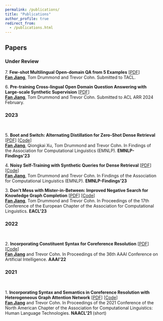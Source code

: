 ```yaml
---
permalink: /publications/
title: "Publications"
author_profile: true
redirect_from: 
  - /publications.html
---
```


## Papers

### Under Review
7\. **Few-shot Multilingual Open-domain QA from 5 Examples** [<a href="../files/TACL__Few_shot_Multilingual_Open_domain_QA_from_5_Examples.pdf">PDF</a>]<br>
<ins>**Fan Jiang**</ins>, Tom Drummond and Trevor Cohn. Submitted to TACL.

6\. **Pre-training Cross-lingual Open Domain Question Answering with Large-scale Synthetic Supervision** [<a href="https://arxiv.org/pdf/2402.16508.pdf">PDF</a>]<br>
<ins>**Fan Jiang**</ins>, Tom Drummond and Trevor Cohn. Submitted to ACL ARR 2024 February.

### 2023

<br>

5\. **Boot and Switch: Alternating Distillation for Zero-Shot Dense Retrieval** [<a href="https://aclanthology.org/2023.findings-emnlp.65.pdf">PDF</a>] [<a href='https://github.com/Fantabulous-J/BootSwitch'>Code</a>]<br>
<ins>**Fan Jiang**</ins>, Qiongkai Xu, Tom Drummond and Trevor Cohn. In Findings of the Association for Computational Linguistics (EMNLP). **EMNLP-Findings'23**

4\. **Noisy Self-Training with Synthetic Queries for Dense Retrieval** [<a href="https://aclanthology.org/2023.findings-emnlp.803.pdf">PDF</a>] [<a href='https://github.com/Fantabulous-J/Self-Training-DPR'>Code</a>]<br>
<ins>**Fan Jiang**</ins>, Tom Drummond and Trevor Cohn. In Findings of the Association for Computational Linguistics (EMNLP). **EMNLP-Findings'23**

3\. **Don't Mess with Mister-in-Between: Improved Negative Search for Knowledge Graph Completion** [<a href="https://aclanthology.org/2023.eacl-main.133.pdf">PDF</a>] [<a href='https://github.com/Fantabulous-J/Improved-Negative-Search-for-KGC'>Code</a>]<br>
<ins>**Fan Jiang**</ins>, Tom Drummond and Trevor Cohn. In Proceedings of the 17th Conference of the European Chapter of the Association for Computational Linguistics. **EACL'23**

### 2022
<br>

2\. **Incorporating Constituent Syntax for Coreference Resolution** [<a href="https://doi.org/10.1609/aaai.v36i10.21329">PDF</a>] [<a href='https://github.com/Fantabulous-J/Coref-Constituent-Graph'>Code</a>]<br>
<ins>**Fan Jiang**</ins> and Trevor Cohn. In Proceedings of the 36th AAAI Conference on Artificial Intelligence. **AAAI'22**

### 2021
<br>

1\. **Incorporating Syntax and Semantics in Coreference Resolution with Heterogeneous Graph Attention Network** [<a href='https://www.aclweb.org/anthology/2021.naacl-main.125.pdf'>PDF</a>] [<a href='https://github.com/Fantabulous-J/coref-HGAT'>Code</a>]<br>
<ins>**Fan Jiang**</ins> and Trevor Cohn. In Proceedings of the 2021 Conference of the North American Chapter of the Association for Computational Linguistics: Human Language Technologies. **NAACL'21** (short)
<!-- **NAACL'21**: , pages 1584–1591 <br> -->
